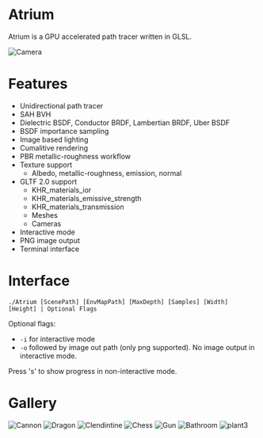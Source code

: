 # Atrium
Atrium is a GPU accelerated path tracer written in GLSL.

![Camera](https://github.com/mooddood235/Atrium/assets/62807754/17e96540-e867-493f-92f1-31be59419331)

# Features
- Unidirectional path tracer
- SAH BVH
- Dielectric BSDF, Conductor BRDF, Lambertian BRDF, Uber BSDF
- BSDF importance sampling
- Image based lighting
- Cumalitive rendering
- PBR metallic-roughness workflow
- Texture support
  - Albedo, metallic-roughness, emission, normal
- GLTF 2.0 support
  - KHR_materials_ior
  - KHR_materials_emissive_strength
  - KHR_materials_transmission
  - Meshes
  - Cameras
- Interactive mode
- PNG image output
- Terminal interface

# Interface 
`./Atrium [ScenePath] [EnvMapPath] [MaxDepth] [Samples] [Width] [Height] | Optional Flags`

Optional flags:

 -  `-i` for interactive mode
 -  `-o` followed by image out path (only png supported). No image output in interactive mode.
  
Press 's' to show progress in non-interactive mode.

# Gallery
![Cannon](https://github.com/mooddood235/Atrium/assets/62807754/beb7890d-c105-47b4-bbcb-379d67a44754)
![Dragon](https://github.com/mooddood235/Atrium/assets/62807754/27bb77d2-aa7d-4556-aed3-3b83dfd99470)
![Clendintine](https://github.com/mooddood235/Atrium/assets/62807754/f69eba2e-00cb-4ed3-a765-fbb59e1f73c7)
![Chess](https://github.com/mooddood235/Atrium/assets/62807754/9220260e-4bda-4e71-9172-a84ff2507838)
![Gun](https://github.com/mooddood235/Atrium/assets/62807754/0617baa8-8c7d-452a-8b04-f57d980c4ec2)
![Bathroom](https://github.com/mooddood235/Atrium/assets/62807754/6506b029-5107-4045-ad1b-a7421d825bbd)
![plant3](https://github.com/mooddood235/Atrium/assets/62807754/375ceb78-53f5-4a02-9ca7-0d98b2238f62)



